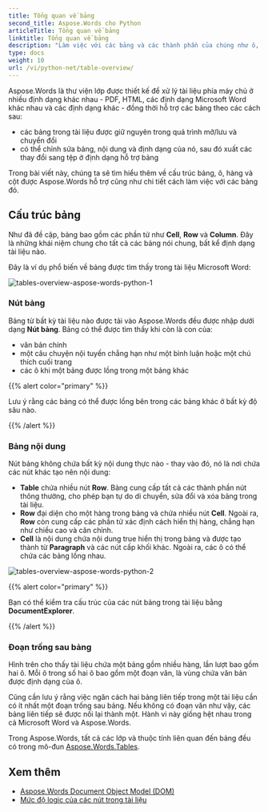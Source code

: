 ```yaml
---
title: Tổng quan về bảng
second_title: Aspose.Words cho Python
articleTitle: Tổng quan về bảng
linktitle: Tổng quan về bảng
description: "Làm việc với các bảng và các thành phần của chúng như ô, hàng, cột trong Aspose.Words cho Python. Cách làm việc với bảng trong Python."
type: docs
weight: 10
url: /vi/python-net/table-overview/
---
```


Aspose.Words là thư viện lớp được thiết kế để xử lý tài liệu phía máy chủ ở nhiều định dạng khác nhau - PDF, HTML, các định dạng Microsoft Word khác nhau và các định dạng khác - đồng thời hỗ trợ các bảng theo các cách sau:

* các bảng trong tài liệu được giữ nguyên trong quá trình mở/lưu và chuyển đổi
* có thể chỉnh sửa bảng, nội dung và định dạng của nó, sau đó xuất các thay đổi sang tệp ở định dạng hỗ trợ bảng

Trong bài viết này, chúng ta sẽ tìm hiểu thêm về cấu trúc bảng, ô, hàng và cột được Aspose.Words hỗ trợ cũng như chi tiết cách làm việc với các bảng đó.

## Cấu trúc bảng

Như đã đề cập, bảng bao gồm các phần tử như **Cell**, **Row** và **Column**. Đây là những khái niệm chung cho tất cả các bảng nói chung, bất kể định dạng tài liệu nào.

Đây là ví dụ phổ biến về bảng được tìm thấy trong tài liệu Microsoft Word:

![tables-overview-aspose-words-python-1](/words/python-net/table-overview/tables-overview-1.png)

### Nút bảng

Bảng từ bất kỳ tài liệu nào được tải vào Aspose.Words đều được nhập dưới dạng **Nút bảng**. Bảng có thể được tìm thấy khi còn là con của:

- văn bản chính
- một câu chuyện nội tuyến chẳng hạn như một bình luận hoặc một chú thích cuối trang
- các ô khi một bảng được lồng trong một bảng khác

{{% alert color="primary" %}}

Lưu ý rằng các bảng có thể được lồng bên trong các bảng khác ở bất kỳ độ sâu nào.

{{% /alert %}}

### Bảng nội dung

Nút bảng không chứa bất kỳ nội dung thực nào - thay vào đó, nó là nơi chứa các nút khác tạo nên nội dung:

- **Table** chứa nhiều nút **Row**. Bảng cung cấp tất cả các thành phần nút thông thường, cho phép bạn tự do di chuyển, sửa đổi và xóa bảng trong tài liệu.
- **Row** đại diện cho một hàng trong bảng và chứa nhiều nút **Cell**. Ngoài ra, **Row** còn cung cấp các phần tử xác định cách hiển thị hàng, chẳng hạn như chiều cao và căn chỉnh.
- **Cell** là nội dung chứa nội dung true hiển thị trong bảng và được tạo thành từ **Paragraph** và các nút cấp khối khác. Ngoài ra, các ô có thể chứa các bảng lồng nhau.

![tables-overview-aspose-words-python-2](/words/python-net/table-overview/tables-overview-2.png)

{{% alert color="primary" %}}

Bạn có thể kiểm tra cấu trúc của các nút bảng trong tài liệu bằng **DocumentExplorer**.

{{% /alert %}}

### Đoạn trống sau bảng

Hình trên cho thấy tài liệu chứa một bảng gồm nhiều hàng, lần lượt bao gồm hai ô. Mỗi ô trong số hai ô bao gồm một đoạn văn, là vùng chứa văn bản được định dạng của ô.

Cũng cần lưu ý rằng việc ngăn cách hai bảng liên tiếp trong một tài liệu cần có ít nhất một đoạn trống sau bảng. Nếu không có đoạn văn như vậy, các bảng liên tiếp sẽ được nối lại thành một. Hành vi này giống hệt nhau trong cả Microsoft Word và Aspose.Words.

Trong Aspose.Words, tất cả các lớp và thuộc tính liên quan đến bảng đều có trong mô-đun [Aspose.Words.Tables](https://reference.aspose.com/words/python-net/aspose.words.tables/).

## Xem thêm

* [Aspose.Words Document Object Model (DOM)](/words/vi/python-net/aspose-words-document-object-model/)
* [Mức độ logic của các nút trong tài liệu](/words/vi/python-net/logical-levels-of-nodes-in-a-document/)